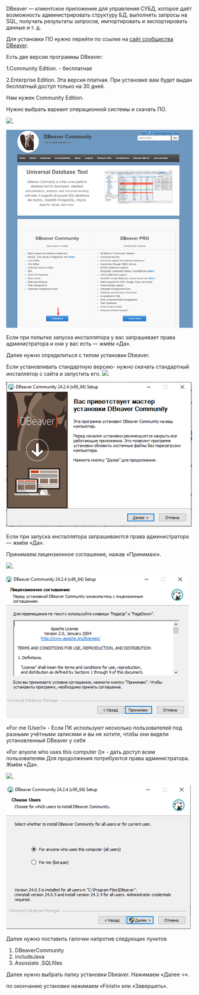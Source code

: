  DBeaver — клиентское приложение для управления СУБД, которое даёт возможность администрировать структуру БД, выполнять запросы на SQL, получать результаты запросов, импортировать и экспортировать данные и т. д.

Для установки ПО нужно перейти по ссылке на [сайт сообщества DBeaver](https://dbeaver.io/).


Есть две версии программы DBeaver:

1.Community Edition. - бесплатная

2.Enterprise Edition. Эта версия платная. При установке вам будет выдан бесплатный доступ только на 30 дней. 

Нам нужен Community Edition. 

Нужно выбрать вариант операционной системы и скачать ПО. 


<img src="file:///C:/Users/Богдан/Desktop/Установка ПО/Screenshot_124.png"/>. 

![Image alt](https://github.com/OksanaKuznetsova19/Ustanovka-PO/blob/main/Screenshot_124.png)

Если при попытке запуска инсталлятора у вас запрашивает права администратора и они у вас есть — жмём «Да».

Далее нужно определиться с типом установки Dbeaver.

Если  установливать стандартную версию- нужно скачать стандартный инсталлятор с сайта и запустить его.
<img src="file:///C:/Users/Богдан/Desktop/Установка ПО/Screenshot_159.png"/>.

![Image alt](https://github.com/OksanaKuznetsova19/Ustanovka-PO/blob/main/Screenshot_159.png)

Если при  запуска инсталлятора  запрашиваются права администратора — жмём «Да». 

Принимаем лицензионное соглашение, нажав «Принимаю».

<img src="file:///C:/Users/Богдан/Desktop/Установка ПО/Screenshot_160.png"/>.

![Image alt](https://github.com/OksanaKuznetsova19/Ustanovka-PO/blob/main/Screenshot_160.png)

«For me (User)»  - Если  ПК используют несколько пользователей под разными учётными записями и вы не хотите, чтобы они видели установленный DBeaver у себя

«For anyone who uses this computer ()»  -  дать доступ всем пользователям
Для продолжения потребуются права администратора. Жмём «Да».

<img src="file:///C:/Users/Богдан/Desktop/Установка ПО/Screenshot_161.png"/>.

![Image alt](https://github.com/OksanaKuznetsova19/Ustanovka-PO/blob/main/Screenshot_161.png)


Далее  нужно поставить галочки напротив следующих пунктов
1. DBeaverCommunity
2. includeJava
3. Assosiate .SQLfiles

Далее нужно выбрать папку установки Dbeaver. Нажимаем «Далее >».

по окончанию установки нажимаем «Finish» или «Завершить».